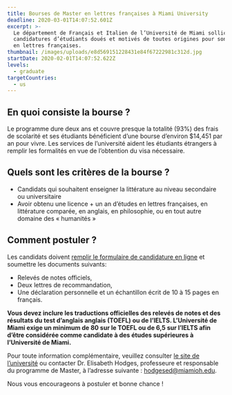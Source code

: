 ```yaml
---
title: Bourses de Master en lettres françaises à Miami University
deadline: 2020-03-01T14:07:52.601Z
excerpt: >-
  Le département de Français et Italien de l’Université de Miami sollicite des
  candidatures d’étudiants doués et motivés de toutes origines pour son Master
  en lettres françaises. 
thumbnail: /images/uploads/e8d569151228431e84f67222981c312d.jpg
startDate: 2020-02-01T14:07:52.622Z
levels:
  - graduate
targetCountries:
  - us
---
```

## En quoi consiste la bourse ?

Le programme dure deux ans et couvre presque la totalité (93%) des frais de scolarité et ses étudiants bénéficient d’une bourse d’environ $14,451 par an pour vivre.  Les services de l’université aident les étudiants étrangers à remplir les formalités en vue de l’obtention du visa nécessaire. 

## Quels sont les critères de la bourse ?

* Candidats qui souhaitent enseigner la littérature au niveau secondaire ou universitaire
* Avoir obtenu une licence + un an d’études en lettres françaises, en littérature comparée, en anglais, en philosophie, ou en tout autre domaine des « humanités »

## Comment postuler ?

Les candidats doivent [remplir le formulaire de candidature en ligne](https://applyweb.collegenet.com/account/new/create?origin=https://www.applyweb.com/cgi-bin/applymenu?instcode=muohiog) et soumettre les documents suivants:

* Relevés de notes officiels, 
* Deux lettres de recommandation, 
* Une déclaration personnelle et un échantillon écrit de 10 à 15 pages en français. 

**Vous devez inclure les traductions officielles des relevés de notes et des résultats du test d’anglais anglais (TOEFL) ou de l’IELTS. L’Université de Miami exige un minimum de 80 sur le TOEFL ou de 6,5 sur l’IELTS afin d’être considérée comme candidate à des études supérieures à l’Université de Miami.**

Pour toute information complémentaire, veuillez consulter [le site de l’université](https://miamioh.edu/cas/academics/departments/french-italian/academics/masters-in-french/index.html) ou contacter Dr. Elisabeth Hodges, professeure et responsable du programme de Master, à l’adresse suivante : hodgesed@miamioh.edu.

Nous vous encourageons à postuler et bonne chance !
